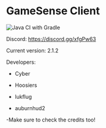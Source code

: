 # GameSense Client
![Java CI with Gradle](https://github.com/IUDevman/gamesense-master/workflows/Java%20CI%20with%20Gradle/badge.svg)

Discord: https://discord.gg/xfgPw63

Current version: 2.1.2

Developers:

* Cyber

* Hoosiers

* lukflug

* auburnhud2

-Make sure to check the credits too!
